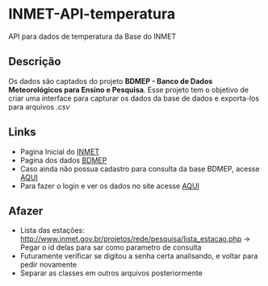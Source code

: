 # INMET-API-temperatura
API para dados de temperatura da Base do INMET


## Descrição
Os dados são captados do projeto **BDMEP - Banco de Dados Meteorológicos para Ensino e Pesquisa**. 
Esse projeto tem o objetivo de criar uma interface para capturar os dados da base de dados e exporta-los para arquivos _.csv_


## Links

* Pagina Inicial do [INMET](http://www.inmet.gov.br/)
* Pagina dos dados [BDMEP](http://www.inmet.gov.br/portal/index.php?r=bdmep/bdmep)
* Caso ainda não possua cadastro para consulta da base BDMEP, acesse [AQUI](http://www.inmet.gov.br/projetos/rede/pesquisa/cad_senha.php)
* Para fazer o login e ver os dados no site acesse [AQUI](http://www.inmet.gov.br/projetos/rede/pesquisa/inicio.php)



## Afazer
* Lista das estações: http://www.inmet.gov.br/projetos/rede/pesquisa/lista_estacao.php -> Pegar o id delas para sar como parametro de consulta
* Futuramente verificar se digitou a senha certa analisando, e voltar para pedir novamente
* Separar as classes em outros arquivos posteriormente 